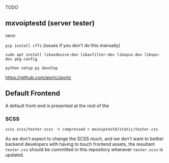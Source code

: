 TODO

## mxvoiptestd (server tester)

venv


`pip install cffi` (issues if you don't do this manually)

`sudo apt install libavdevice-dev libavfilter-dev libopus-dev libvpx-dev pkg-config`

`python setup.py develop`

https://github.com/aiortc/aiortc

## Default Frontend

A default front-end is presented at the root of the

### SCSS

```
scss scss/tester.scss -t compressed > mxvoiptestd/static/tester.css
```

As we don't expect to change the SCSS much, and we don't want to bother backend
developers with having to touch frontend assets, the resultant `tester.css`
should be committed in this repository whenever `tester.scss` is updated.
